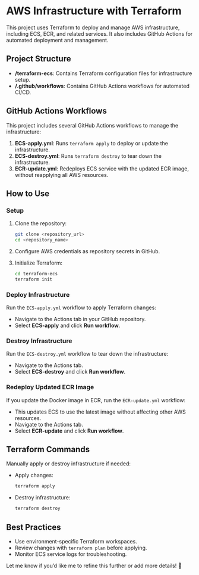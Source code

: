 # AWS Infrastructure with Terraform

This project uses Terraform to deploy and manage AWS infrastructure, including ECS, ECR, and related services. It also includes GitHub Actions for automated deployment and management.

## Project Structure

- **/terraform-ecs**: Contains Terraform configuration files for infrastructure setup.
- **/.github/workflows**: Contains GitHub Actions workflows for automated CI/CD.

## GitHub Actions Workflows

This project includes several GitHub Actions workflows to manage the infrastructure:

1. **ECS-apply.yml**: Runs `terraform apply` to deploy or update the infrastructure.
2. **ECS-destroy.yml**: Runs `terraform destroy` to tear down the infrastructure.
3. **ECR-update.yml**: Redeploys ECS service with the updated ECR image, without reapplying all AWS resources.

## How to Use

### Setup

1. Clone the repository:
   ```bash
   git clone <repository_url>
   cd <repository_name>
   ```

2. Configure AWS credentials as repository secrets in GitHub.

3. Initialize Terraform:
   ```bash
   cd terraform-ecs
   terraform init
   ```

### Deploy Infrastructure

Run the `ECS-apply.yml` workflow to apply Terraform changes:

- Navigate to the Actions tab in your GitHub repository.
- Select **ECS-apply** and click **Run workflow**.

### Destroy Infrastructure

Run the `ECS-destroy.yml` workflow to tear down the infrastructure:

- Navigate to the Actions tab.
- Select **ECS-destroy** and click **Run workflow**.

### Redeploy Updated ECR Image

If you update the Docker image in ECR, run the `ECR-update.yml` workflow:

- This updates ECS to use the latest image without affecting other AWS resources.
- Navigate to the Actions tab.
- Select **ECR-update** and click **Run workflow**.

## Terraform Commands

Manually apply or destroy infrastructure if needed:

- Apply changes:
   ```bash
   terraform apply
   ```

- Destroy infrastructure:
   ```bash
   terraform destroy
   ```

## Best Practices

- Use environment-specific Terraform workspaces.
- Review changes with `terraform plan` before applying.
- Monitor ECS service logs for troubleshooting.

Let me know if you’d like me to refine this further or add more details! 🚀

